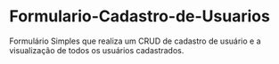 # Formulario-Cadastro-de-Usuarios
Formulário Simples que realiza um CRUD de cadastro de usuário e a visualização de todos os usuários cadastrados.
